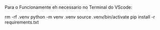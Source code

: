 Para o Funcionamente eh necessario no Terminal do VScode:

rm -rf .venv
python -m venv .venv
source .venv/bin/activate
pip install -r requirements.txt
